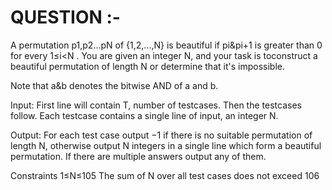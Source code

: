 # QUESTION :-
A permutation p1,p2...pN of {1,2,...,N} is beautiful if pi&pi+1 is greater than 0 for every 1≤i<N . You are given an integer N, 
and your task is toconstruct a beautiful permutation of length N or determine that it's impossible.

Note that a&b denotes the bitwise AND of a and b.

Input:
First line will contain T, number of testcases. Then the testcases follow. Each testcase contains a single line of input, an integer N.

Output:
For each test case output −1 if there is no suitable permutation of length N, 
otherwise output N integers in a single line which form a beautiful permutation. If there are multiple answers output any of them.

Constraints
1≤N≤105
The sum of N over all test cases does not exceed 106